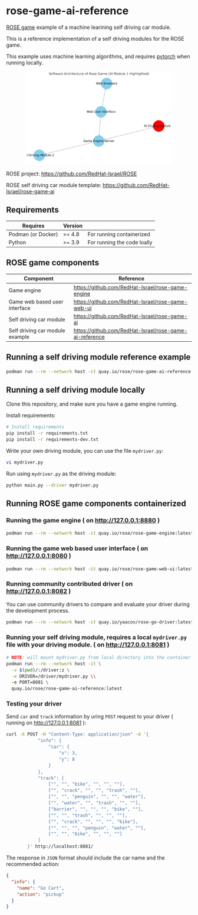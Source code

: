 # rose-game-ai-reference
[ROSE game](https://github.com/RedHat-Israel/ROSE) example of a machine learining self driving car module.

This is a reference implementation of a self driving modules for the ROSE game.

This example uses machine learning algorithms, and requires [pytorch](https://pytorch.org/) when running locally.

<p align="center">
  <img src="ai.png" alt="rose game components diagram" width="400"/>
</p>

ROSE project: https://github.com/RedHat-Israel/ROSE

ROSE self driving car module template: https://github.com/RedHat-Israel/rose-game-ai

## Requirements

 Requires | Version | |
----------|---------| ---- |
 Podman (or Docker) | >= 4.8 | For running containerized |
 Python   | >= 3.9  | For running the code loally |

## ROSE game components

Component | Reference |
----------|-----------|
Game engine | https://github.com/RedHat-Israel/rose-game-engine |
Game web based user interface | https://github.com/RedHat-Israel/rose-game-web-ui |
Self driving car module | https://github.com/RedHat-Israel/rose-game-ai |
Self driving car module example | https://github.com/RedHat-Israel/rose-game-ai-reference |

## Running a self driving module reference example

```bash
podman run --rm --network host -it quay.io/rose/rose-game-ai-reference:latest
```

## Running a self driving module locally

Clone this repository, and make sure you have a game engine running.

Install requirements:

```bash
# Install requirements
pip install -r requirements.txt
pip install -r requirements-dev.txt
```

Write your own driving module, you can use the file `mydriver.py`:

```bash
vi mydriver.py
```

Run using `mydriver.py` as the driving module:

```bash
python main.py --driver mydriver.py
```

## Running ROSE game components containerized

### Running the game engine ( on http://127.0.0.1:8880 )

``` bash
podman run --rm --network host -it quay.io/rose/rose-game-engine:latest
```

### Running the game web based user interface ( on http://127.0.0.1:8080 )

``` bash
podman run --rm --network host -it quay.io/rose/rose-game-web-ui:latest
```

### Running community contributed driver ( on http://127.0.0.1:8082 )

You can use community drivers to compare and evaluate your driver during the development process.

``` bash
podman run --rm --network host -it quay.io/yaacov/rose-go-driver:latest --port 8082
```

### Running your self driving module, requires a local `mydriver.py` file with your driving module. ( on http://127.0.0.1:8081 )

``` bash
# NOTE: will mount mydriver.py from local directory into the container file system
podman run --rm --network host -it \
  -v $(pwd)/:/driver:z \
  -e DRIVER=/driver/mydriver.py \\
  -e PORT=8081 \
  quay.io/rose/rose-game-ai-reference:latest
```

### Testing your driver

Send `car` and `track` information by uring `POST` request to your driver ( running on http://127.0.0.1:8081 ):

``` bash
curl -X POST -H "Content-Type: application/json" -d '{
            "info": {
                "car": {
                    "x": 3,
                    "y": 8
                }
            },
            "track": [
                ["", "", "bike", "", "", ""],
                ["", "crack", "", "", "trash", ""],
                ["", "", "penguin", "", "", "water"],
                ["", "water", "", "trash", "", ""],
                ["barrier", "", "", "", "bike", ""],
                ["", "", "trash", "", "", ""],
                ["", "crack", "", "", "", "bike"],
                ["", "", "", "penguin", "water", ""],
                ["", "", "bike", "", "", ""]
            ]
        }' http://localhost:8081/
```

The response in `JSON` format should include the car name and the recommended action:

``` json
{
  "info": {
    "name": "Go Cart",
    "action": "pickup"
  }
}
```

